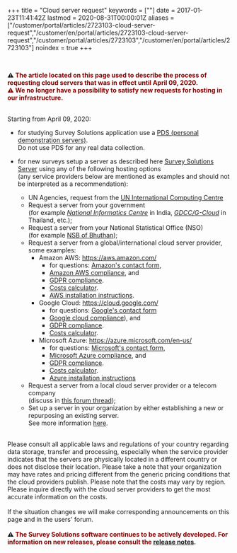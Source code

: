 ﻿+++
title = "Cloud server request"
keywords = [""]
date = 2017-01-23T11:41:42Z
lastmod = 2020-08-31T00:00:01Z
aliases = ["/customer/portal/articles/2723103-cloud-server-request","/customer/en/portal/articles/2723103-cloud-server-request","/customer/portal/articles/2723103","/customer/en/portal/articles/2723103"]
noindex = true
+++


<BR>

<STRONG>⚠️ <FONT color="Maroon">
The article located on this page used to describe the process of requesting cloud
servers that was in effect until April 09, 2020.<BR>⚠️ We no longer have a possibility
to satisfy new requests for hosting in our infrastructure.</FONT></STRONG>
<BR><BR>

Starting from April 09, 2020:

- for studying Survey Solutions application use a [PDS (personal demonstration servers)](/headquarters/config/personal-demo-server/).<BR>Do not use PDS for any real data collection.

- for new surveys setup a server as described here [Survey Solutions Server](/headquarters/config/standalone-server/) using any of the following hosting options<BR>(any service providers below are mentioned as examples and should not be interpreted as a recommendation):

    *   UN Agencies, request from the [UN International Computing Centre](https://www.unicc.org/)
    *	Request a server from your government <BR>(for example *[National Informatics Centre](https://www.nic.in/services-main-page/)* in India, *[GDCC/G-Cloud](https://gdcc.onde.go.th/)* in Thailand, etc.);
    * Request a server from your National Statistical Office (NSO) <BR>(for example [NSB of Bhuthan](https://www.nsb.gov.bt/services/survey-solution-server-request/));
    *	Request a server from a global/international cloud server provider, some examples:
        -	Amazon AWS: https://aws.amazon.com/
            - for questions: [Amazon's contact form](https://aws.amazon.com/contact-us/),
            - [Amazon AWS compliance](https://aws.amazon.com/compliance/), and
            - [GDPR compliance](https://aws.amazon.com/compliance/gdpr-center/).
            - [Costs calculator](https://calculator.aws/#/).
            - [AWS installation instructions](/headquarters/config/aws-setup/).
        -	Google Cloud: https://cloud.google.com/
            - for questions: [Google's contact form](https://cloud.google.com/contact)
            - [Google cloud compliance](https://cloud.google.com/security/compliance)), and
            - [GDPR compliance](https://cloud.google.com/security/gdpr).
            - [Costs calculator](https://cloud.google.com/products/calculator).
        -	Microsoft Azure: https://azure.microsoft.com/en-us/
            - for questions: [Microsoft's contact form](https://azure.microsoft.com/en-us/overview/sales-number/),
            - [Microsoft Azure compliance](https://docs.microsoft.com/en-us/azure/compliance/), and
            - [GDPR compliance](https://docs.microsoft.com/en-us/microsoft-365/compliance/gdpr).
            - [Costs calculator](https://azure.microsoft.com/en-us/pricing/calculator/).
            - [Azure installation instructions](/headquarters/config/azure-setup/)       
    *	Request a server from a local cloud server provider or a telecom company <BR>(discuss in [this forum thread](https://azure.microsoft.com/en-us/overview/sales-number/));
    *	Set up a server in your organization by either establishing a new or repurposing an existing server.<BR>See more information [here](/headquarters/config/standalone-server/).   

<BR>
Please consult all applicable laws and regulations of your country regarding data storage, transfer and processing, especially when the service provider indicates that the servers are physically located in a different country or does not disclose their location. Please take a note that your organization may have rates and pricing different from the generic pricing conditions that the cloud providers publish. Please note that the costs may vary by region.
Please inquire directly with the cloud server providers to get the most accurate information on the costs.
<BR><BR>
If the situation changes we will make corresponding announcements on this page and in the users' forum.
<BR><BR>
<STRONG>⚠️ <FONT color="Maroon">
The Survey Solutions software continues to be actively developed. For information on new releases, please consult the
<A href="/release-notes">release notes</A>. </FONT></STRONG>
